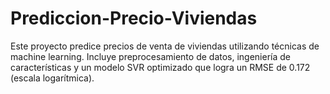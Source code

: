 # Prediccion-Precio-Viviendas
Este proyecto predice precios de venta de viviendas utilizando técnicas de machine learning. Incluye preprocesamiento de datos, ingeniería de características y un modelo SVR optimizado que logra un RMSE de 0.172 (escala logarítmica).
